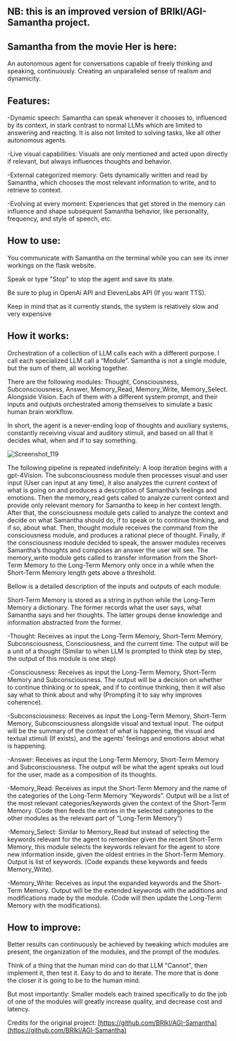 ## NB: this is an improved version of BRlkl/AGI-Samantha project.

## Samantha from the movie Her is here: 

An autonomous agent for conversations capable of freely thinking and speaking, continuously. Creating an unparalleled sense of realism and dynamicity.

## Features:

-Dynamic speech: Samantha can speak whenever it chooses to, influenced by its context, in stark contrast to normal LLMs which are limited to answering and reacting. It is also not limited to solving tasks, like all other autonomous agents.

-Live visual capabilities: Visuals are only mentioned and acted upon directly if relevant, but always influences thoughts and behavior.

-External categorized memory: Gets dynamically written and read by Samantha, which chooses the most relevant information to write, and to retrieve to context.

-Evolving at every moment: Experiences that get stored in the memory can influence and shape subsequent Samantha behavior, like personality, frequency, and style of speech, etc.

## How to use:

You communicate with Samantha on the terminal while you can see its inner workings on the flask website. 

Speak or type "Stop" to stop the agent and save its state.

Be sure to plug in OpenAi API and ElevenLabs API (If you want TTS).

Keep in mind that as it currently stands, the system is relatively slow and very expensive

## How it works:

Orchestration of a collection of LLM calls each with a different purpose. I call each specialized LLM call a “Module”. Samantha is not a single module, but the sum of them, all working together.

There are the following modules: Thought, Consciousness, Subconsciousness, Answer, Memory_Read, Memory_Write, Memory_Select. Alongside Vision. Each of them with a different system prompt, and their inputs and outputs orchestrated among themselves to simulate a basic human brain workflow.

In short, the agent is a never-ending loop of thoughts and auxiliary systems, constantly receiving visual and auditory stimuli, and based on all that it decides what, when and if to say something. 

![Screenshot_119](https://github.com/BRlkl/AGI-Samantha/assets/63427520/253edb6f-74d2-4903-aac7-58fc3b28d535)

The following pipeline is repeated indefinitely:
A loop iteration begins with a gpt-4Vision. The subconsciousness module then processes visual and user input (User can input at any time), it also analyzes the current context of what is going on and produces a description of Samantha’s feelings and emotions. Then the memory_read gets called to analyze current context and provide only relevant memory for Samantha to keep in her context length. After that, the consciousness module gets called to analyze the context and decide on what Samantha should do, if to speak or to continue thinking, and if so, about what. Then, thought module receives the command from the consciousness module, and produces a rational piece of thought. Finally, if the consciousness module decided to speak, the answer modules receives Samantha’s thoughts and composes an answer the user will see. The memory_write module gets called to transfer information from the Short-Term Memory to the Long-Term Memory only once in a while when the Short-Term Memory length gets above a threshold.

Bellow is a detailed description of the inputs and outputs of each module:

Short-Term Memory is stored as a string in python while the Long-Term Memory a dictionary. The former records what the user says, what Samantha says and her thoughts. The latter groups dense knowledge and information abstracted from the former.

-Thought: Receives as input the Long-Term Memory, Short-Term Memory, Subconsciousness, Consciousness, and the current time. The output will be a unit of a thought (Similar to when LLM is prompted to think step by step, the output of this module is one step)

-Consciousness: Receives as input the Long-Term Memory, Short-Term Memory and Subconsciousness. The output will be a decision on whether to continue thinking or to speak, and if to continue thinking, then it will also say what to think about and why (Prompting it to say why improves coherence).

-Subconsciousness: Receives as input the Long-Term Memory, Short-Term Memory, Subconsciousness alongside visual and textual input. The output will be the summary of the context of what is happening, the visual and textual stimuli (If exists), and the agents’ feelings and emotions about what is happening. 

-Answer: Receives as input the Long-Term Memory, Short-Term Memory and Subconsciousness. The output will be what the agent speaks out loud for the user, made as a composition of its thoughts. 

-Memory_Read: Receives as input the Short-Term Memory and the name of the categories of the Long-Term Memory “Keywords”. Output will be a list of the most relevant categories/keywords given the context of the Short-Term Memory. (Code then feeds the entries in the selected categories to the other modules as the relevant part of “Long-Term Memory”)

-Memory_Select: Similar to Memory_Read but instead of selecting the keywords relevant for the agent to remember given the recent Short-Term Memory, this module selects the keywords relevant for the agent to store new information inside, given the oldest entries in the Short-Term Memory. Output is list of keywords. (Code expands these keywords and feeds Memory_Write).

-Memory_Write: Receives as input the expanded keywords and the Short-Term Memory. Output will be the extended keywords with the additions and modifications made by the module. (Code will then update the Long-Term Memory with the modifications).

## How to improve:

Better results can continuously be achieved by tweaking which modules are present, the organization of the modules, and the prompt of the modules.

Think of a thing that the human mind can do that LLM "Cannot", then implement it, then test it. Easy to do and to iterate. The more that is done the closer it is going to be to the human mind.

But most importantly: Smaller models each trained specifically to do the job of one of the modules will greatly increase quality, and decrease cost and latency.

Credits for the original project: 
[https://github.com/BRlkl/AGI-Samantha](https://github.com/BRlkl/AGI-Samantha)

